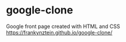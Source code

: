 # google-clone
Google front page created with HTML and CSS
https://frankynztein.github.io/google-clone/
